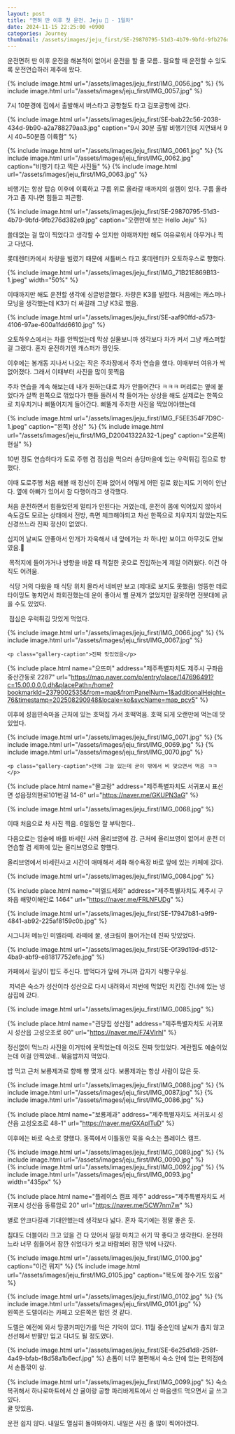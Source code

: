 ```yaml
---
layout: post
title: "면허 딴 이후 첫 운전. Jeju 🍊 - 1일차"
date: 2024-11-15 22:25:00 +0900
categories: Journey
thumbnail: /assets/images/jeju_first/SE-29870795-51d3-4b79-9bfd-9fb276d382e9.jpg
---
```


운전면허 딴 이후 운전을 해본적이 없어서 운전을 할 줄 모름.. 필요할 때 운전할 수 있도록 운전연습하러 제주에 왔다.

<div class="image-row">
{% include image.html url="/assets/images/jeju_first/IMG_0056.jpg" %}
{% include image.html url="/assets/images/jeju_first/IMG_0057.jpg" %}
</div>

7시 10분경에 집에서 출발해서 버스타고 공항철도 타고 김포공항에 갔다.

{% include image.html url="/assets/images/jeju_first/SE-bab22c56-2038-434d-9b90-a2a788279aa3.jpg" caption="9시 30분 출발 비행기인데 지연돼서 9시 40~50분쯤 이륙함" %}

<div class="image-row">
{% include image.html url="/assets/images/jeju_first/IMG_0061.jpg" %}
{% include image.html url="/assets/images/jeju_first/IMG_0062.jpg" caption="비행기 타고 찍은 사진들" %}
{% include image.html url="/assets/images/jeju_first/IMG_0063.jpg" %}
</div>

비행기는 항상 탑승 이후에 이륙하고 구름 위로 올라갈 때까지의 설렘이 있다. 구름 올라가고 좀 지나면 힘들고 피곤함.

{% include image.html url="/assets/images/jeju_first/SE-29870795-51d3-4b79-9bfd-9fb276d382e9.jpg" caption="오랜만에 보는 Hello Jeju" %}

쓸데없는 걸 많이 찍었다고 생각할 수 있지만 이때까지만 해도 여유로워서 아무거나 찍고 다녔다.

롯데렌터카에서 차량을 빌렸기 때문에 셔틀버스 타고 롯데렌터카 오토하우스로 향했다.

{% include image.html url="/assets/images/jeju_first/IMG_71B21E869B13-1.jpeg" width="50%" %}

이때까지만 해도 운전할 생각에 싱글벙글했다. 차량은 K3를 빌렸다. 처음에는 캐스퍼나 모닝을 생각했는데 K3가 더 싸길래 그냥 K3로 했음.

{% include image.html url="/assets/images/jeju_first/SE-aaf90ffd-a573-4106-97ae-600a1fdd6610.jpg" %}

오토하우스에서는 차를 안찍었는데 막상 실물보니까 생각보다 차가 커서 그냥 캐스퍼할 걸 그랬다.
혼자 운전하기엔 캐스퍼가 짱인듯.
​

이후에는 봉개동 지나서 나오는 작은 주차장에서 주차 연습을 했다. 이때부터 여유가 싹 없어졌다. 그래서 이때부터 사진을 많이 못찍음
​

주차 연습을 계속 해보는데 내가 원하는대로 차가 안들어간다 ㅋㅋㅋ 머리로는 옆에 붙었다가 살짝 왼쪽으로 꺾었다가 핸들 돌려서 착 들어가는 상상을 해도 실제로는 한쪽으로 치우치거나 삐뚤어지게 들어간다. 삐뚤게 주차한 사진을 찍었어야했는데

<div class="image-row">
{% include image.html url="/assets/images/jeju_first/IMG_F5EE354F7D9C-1.jpeg" caption="왼쪽) 상상" %}
{% include image.html url="/assets/images/jeju_first/IMG_D20041322A32-1.jpeg" caption="오른쪽) 현실" %}
</div>

10번 정도 연습하다가 도로 주행 겸 점심을 먹으러 송당마을에 있는 우럭튀김 집으로 향했다.

이때 도로주행 처음 해볼 때 정신이 진짜 없어서 어떻게 어떤 길로 왔는지도 기억이 안난다. 옆에 아빠가 있어서 참 다행이라고 생각했다.

처음 운전하면서 힘들었던게 멀티가 안된다는 거였는데, 운전이 몸에 익어있지 않아서 속도감도 모르는 상태에서 전방, 측면 체크해야되고 차선 한쪽으로 치우지지 않았는지도 신경쓰느라 진짜 정신이 없었다.

심지어 날씨도 안좋아서 안개가 자욱해서 내 앞에가는 차 하나만 보이고 아무것도 안보였음.🥲

​
목적지에 들어가거나 방향을 바꿀 때 적절한 곳으로 진입하는게 제일 어려웠다. 이건 아직도 어려움.

​
식당 거의 다왔을 때 식당 위치 몰라서 네비만 보고 (제대로 보지도 못했음) 엉뚱한 데로 타이밍도 놓치면서 좌회전했는데 운이 좋아서 별 문제가 없었지만 잘못하면 전봇대에 긁을 수도 있었다.

​
점심은 우럭튀김 맛있게 먹었다.

<div class="image-gallery">
    <div class="image-row">
    {% include image.html url="/assets/images/jeju_first/IMG_0066.jpg" %}
    {% include image.html url="/assets/images/jeju_first/IMG_0067.jpg" %}
    </div>

    <p class="gallery-caption">진짜 맛있었음</p>

</div>

{% include place.html
  name="으뜨미"
  address="제주특별자치도 제주시 구좌읍 중산간동로 2287"
  url="https://map.naver.com/p/entry/place/147696491?c=15.00,0,0,0,dh&placePath=/home?bookmarkId=2379002535&from=map&fromPanelNum=1&additionalHeight=76&timestamp=202508290948&locale=ko&svcName=map_pcv5"
%}

이후에 성읍민속마을 근처에 있는 호떡집 가서 호떡먹음. 호떡 되게 오랜만에 먹는데 맛있었다.

<div class="image-gallery">
    <div class="image-row">
        {% include image.html url="/assets/images/jeju_first/IMG_0071.jpg" %}
        {% include image.html url="/assets/images/jeju_first/IMG_0069.jpg" %}
        {% include image.html url="/assets/images/jeju_first/IMG_0070.jpg" %}
    </div>

    <p class="gallery-caption">안에 그늘 있는데 굳이 밖에서 비 맞으면서 먹음 ㅋㅋ</p>

</div>

{% include place.html
  name="몰고랑"
  address="제주특별자치도 서귀포시 표선면 성읍정의현로101번길 14-6"
  url="https://naver.me/GKUPN3aG"
%}

{% include image.html url="/assets/images/jeju_first/IMG_0068.jpg" %}

이때 처음으로 차 사진 찍음. 6일동안 잘 부탁한다..

다음으로는 입술에 바를 바세린 사러 올리브영에 감. 근처에 올리브영이 없어서 운전 더 연습할 겸 세화에 있는 올리브영으로 향했다.

올리브영에서 바세린사고 시간이 애매해서 세화 해수욕장 바로 앞에 있는 카페에 갔다.

{% include image.html url="/assets/images/jeju_first/IMG_0084.jpg" %}

{% include place.html
  name="미엘드세화"
  address="제주특별자치도 제주시 구좌읍 해맞이해안로 1464"
  url="https://naver.me/FRLNFUDg"
%}

{% include image.html url="/assets/images/jeju_first/SE-17947b81-a9f9-4841-ab92-225af8159c0b.jpg" %}

시그니처 메뉴인 미엘라떼. 라떼에 꿀, 생크림이 들어가는데 진짜 맛있었다.

{% include image.html url="/assets/images/jeju_first/SE-0f39d19d-d512-4ba9-abf9-e81817752efe.jpg" %}

카페에서 길냥이 밥도 주신다. 밥먹다가 앞에 가니까 갑자기 식빵구우심.

​
저녁은 숙소가 성산이라 성산으로 다시 내려와서 저번에 먹었던 치킨집 건너에 있는 냉삼집에 갔다.

{% include image.html url="/assets/images/jeju_first/IMG_0085.jpg" %}

{% include place.html name="괸당집 성산점" address="제주특별자치도 서귀포시 성산읍 고성오조로 80" url="https://naver.me/F74VIrhl" %}

정신없이 먹느라 사진을 이거밖에 못찍었는데 이것도 진짜 맛있었다. 계란찜도 예술이었는데 이걸 안찍었네.. 볶음밥까지 먹었다.

밥 먹고 근처 보룡제과로 향해 빵 몇개 샀다. 보룡제과는 항상 사람이 많은 듯.

<div class="image-row">
    {% include image.html url="/assets/images/jeju_first/IMG_0088.jpg" %}
    {% include image.html url="/assets/images/jeju_first/IMG_0087.jpg" %}
    {% include image.html url="/assets/images/jeju_first/IMG_0086.jpg" %}
</div>

{% include place.html name="보룡제과" address="제주특별자치도 서귀포시 성산읍 고성오조로 48-1" url="https://naver.me/GXAplTuD" %}

이후에는 바로 숙소로 향했다. 동쪽에서 이틀동안 묵을 숙소는 플레이스 캠프.

<div class="image-row">
    {% include image.html url="/assets/images/jeju_first/IMG_0089.jpg" %}
    {% include image.html url="/assets/images/jeju_first/IMG_0090.jpg" %}
</div>
<div class="image-row">
    {% include image.html url="/assets/images/jeju_first/IMG_0092.jpg" %}
    {% include image.html url="/assets/images/jeju_first/IMG_0093.jpg" width="435px" %}
</div>

{% include place.html name="플레이스 캠프 제주" address="제주특별자치도 서귀포시 성산읍 동류암로 20" url="https://naver.me/5CW7nm7w" %}

별로 안크다길래 기대안했는데 생각보다 넓다. 혼자 묵기에는 정말 좋은 듯.

침대도 더블이라 크고 있을 건 다 있어서 일정 마치고 쉬기 딱 좋다고 생각한다. 운전하느라 너무 힘들어서 잠깐 쉬었다가 씻고 바람쐬러 잠깐 밖에 나갔다.

{% include image.html url="/assets/images/jeju_first/IMG_0100.jpg" caption="이건 뭐지" %}
{% include image.html url="/assets/images/jeju_first/IMG_0105.jpg" caption="복도에 정수기도 있음" %}

<div class="image-row">
    {% include image.html url="/assets/images/jeju_first/IMG_0102.jpg" %}
    {% include image.html url="/assets/images/jeju_first/IMG_0101.jpg" %}
</div>
왼쪽은 도렐이라는 카페고 오른쪽은 펍인 것 같다.

도렐은 예전에 와서 땅콩커피인가를 먹은 기억이 있다. 11월 중순인데 날씨가 춥지 않고 선선해서 반팔만 입고 다녀도 될 정도였다.

{% include image.html url="/assets/images/jeju_first/SE-6e25d1d8-258f-4a49-bfab-f8d58a1b6ecf.jpg" %}
손톱이 너무 불편해서 숙소 안에 있는 편의점에서 손톱깎이 삼.

{% include image.html url="/assets/images/jeju_first/IMG_0099.jpg" %}
숙소 복귀해서 하나로마트에서 산 귤이랑 공항 파리바게트에서 산 마음샌드 먹으면서 글 쓰고 있다.
<br>귤 맛있음.

운전 쉽지 않다. 내일도 열심히 돌아봐야지. 내일은 사진 좀 많이 찍어야겠다.

